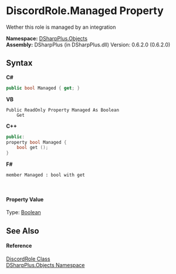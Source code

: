 # DiscordRole.Managed Property 
 

Wether this role is managed by an integration

**Namespace:**&nbsp;<a href="b70db947-75ff-488f-5245-350c6ca1e522">DSharpPlus.Objects</a><br />**Assembly:**&nbsp;DSharpPlus (in DSharpPlus.dll) Version: 0.6.2.0 (0.6.2.0)

## Syntax

**C#**<br />
``` C#
public bool Managed { get; }
```

**VB**<br />
``` VB
Public ReadOnly Property Managed As Boolean
	Get
```

**C++**<br />
``` C++
public:
property bool Managed {
	bool get ();
}
```

**F#**<br />
``` F#
member Managed : bool with get

```

<br />

#### Property Value
Type: <a href="http://msdn2.microsoft.com/en-us/library/a28wyd50" target="_blank">Boolean</a>

## See Also


#### Reference
<a href="81d633fd-2630-c555-696f-75579938368e">DiscordRole Class</a><br /><a href="b70db947-75ff-488f-5245-350c6ca1e522">DSharpPlus.Objects Namespace</a><br />